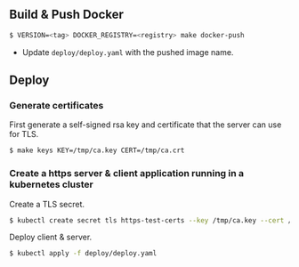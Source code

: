## Build & Push Docker

```sh
$ VERSION=<tag> DOCKER_REGISTRY=<registry> make docker-push
```

* Update `deploy/deploy.yaml` with the pushed image name.

## Deploy

### Generate certificates

First generate a self-signed rsa key and certificate that the server can use for TLS.

```sh
$ make keys KEY=/tmp/ca.key CERT=/tmp/ca.crt
```

### Create a https server & client application running in a kubernetes cluster

Create a TLS secret.

```sh
$ kubectl create secret tls https-test-certs --key /tmp/ca.key --cert /tmp/ca.crt
```

Deploy client & server.

```sh
$ kubectl apply -f deploy/deploy.yaml
```
